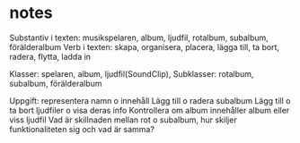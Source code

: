 # notes
Substantiv i texten: musikspelaren, album, ljudfil, rotalbum, subalbum, förälderalbum
Verb i texten: skapa, organisera, placera, lägga till, ta bort, radera, flytta, ladda in

Klasser: spelaren, album, ljudfil(SoundClip),
Subklasser: rotalbum, subalbum, förälderalbum

Uppgift: representera namn o innehåll
Lägg till o radera subalbum
Lägg till o ta bort ljudfiler o visa deras info
Kontrollera om album innehåller album eller viss ljudfil
Vad är skillnaden mellan rot o subalbum, hur skiljer funktionaliteten sig och vad är samma?
